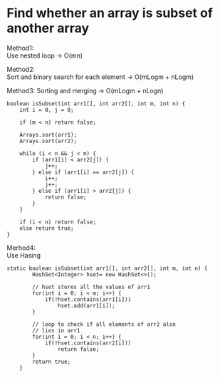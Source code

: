 # Find whether an array is subset of another array

Method1:  
Use nested loop -> O(mn)

Method2:  
Sort and binary search for each element -> O(mLogm + nLogm)

Method3:
Sorting and merging -> O(mLogm + nLogn)

```
boolean isSubset(int arr1[], int arr2[], int m, int n) {
    int i = 0, j = 0;

    if (m < n) return false;

    Arrays.sort(arr1);
    Arrays.sort(arr2);

    while (i < n && j < m) {
        if (arr1[i] < arr2[j]) {
            j++;
        } else if (arr1[i] == arr2[j]) {
            i++;
            j++;
        } else if (arr1[i] > arr2[j]) {
            return false;
        }
    }

    if (i < n) return false;
    else return true;
}
```

Merhod4:  
Use Hasing

```
static boolean isSubset(int arr1[], int arr2[], int m, int n) {
        HashSet<Integer> hset= new HashSet<>();

        // hset stores all the values of arr1
        for(int i = 0; i < m; i++) {
            if(!hset.contains(arr1[i]))
                hset.add(arr1[i]);
        }

        // loop to check if all elements of arr2 also
        // lies in arr1
        for(int i = 0; i < n; i++) {
            if(!hset.contains(arr2[i]))
                return false;
        }
        return true;
    }
```